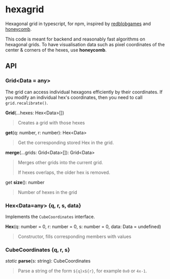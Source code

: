 # hexagrid
Hexagonal grid in typescript, for npm, inspired by [redblobgames](https://www.redblobgames.com/grids/hexagons/) and [honeycomb](https://github.com/flauwekeul/honeycomb).

This code is meant for backend and reasonably fast algorithms on hexagonal grids. To have visualisation data
such as pixel coordinates of the center & corners of the hexes, use **honeycomb**.

## API

### Grid<Data = any>

The grid can access individual hexagons efficiently by their coordinates. If you modify an individual hex's coordinates, then you need to call `grid.recalibrate()`.

**Grid**(...hexes: Hex\<Data>[])

> Creates a grid with those hexes

**get**(q: number, r: number): Hex\<Data>

> Get the corresponding stored Hex in the grid.

**merge**(...grids: Grid\<Data>[]): Grid\<Data>

> Merges other grids into the current grid.
>
> If hexes overlaps, the older hex is removed.

get **size**(): number

> Number of hexes in the grid



### Hex<Data=any>  {q, r, s, data}

Implements the `CubeCoordinates` interface.

**Hex**(q: number = 0, r: number = 0, s: number = 0, data: Data = undefined)

> Constructor, fills corresponding members with values

### CubeCoordinates {q, r, s}

*static* **parse**(s: string): CubeCoordinates

>Parse a string of the form `${q}x${r}`, for  example `0x0` or `4x-1`.